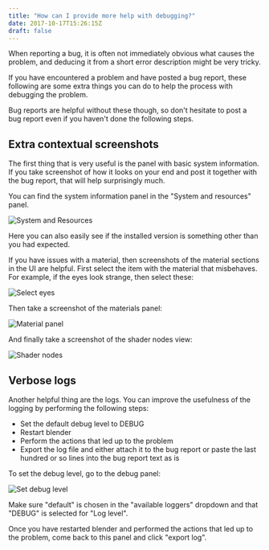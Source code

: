 ```yaml
---
title: "How can I provide more help with debugging?"
date: 2017-10-17T15:26:15Z
draft: false
---
```


When reporting a bug, it is often not immediately obvious what causes the problem, and deducing it from 
a short error description might be very tricky. 

If you have encountered a problem and have posted a bug report, these following are some extra things you 
can do to help the process with debugging the problem.

Bug reports are helpful without these though, so don't hesitate to post a bug report even if you haven't 
done the following steps.

## Extra contextual screenshots

The first thing that is very useful is the panel with basic system information. If you take screenshot of how it looks on
your end and post it together with the bug report, that will help surprisingly much. 

You can find the system information panel in the "System and resources" panel.

![System and Resources](sys_res.jpg)

Here you can also easily see if the installed version is something other than you had expected.

If you have issues with a material, then screenshots of the material sections in the UI are helpful. First select the item with
the material that misbehaves. For example, if the eyes look strange, then select these:

![Select eyes](sel_eyes.jpg)

Then take a screenshot of the materials panel:

![Material panel](eyes_mat_panel.jpg)

And finally take a screenshot of the shader nodes view:

![Shader nodes](shading_nodes.jpg)

## Verbose logs

Another helpful thing are the logs. You can improve the usefulness of the logging by performing the following steps:

- Set the default debug level to DEBUG
- Restart blender
- Perform the actions that led up to the problem
- Export the log file and either attach it to the bug report or paste the last hundred or so lines into the bug report text as is

To set the debug level, go to the debug panel:

![Set debug level](set_debug.jpg)

Make sure "default" is chosen in the "available loggers" dropdown and that "DEBUG" is selected for "Log level".

Once you have restarted blender and performed the actions that led up to the problem, come back to this panel and click "export log".


